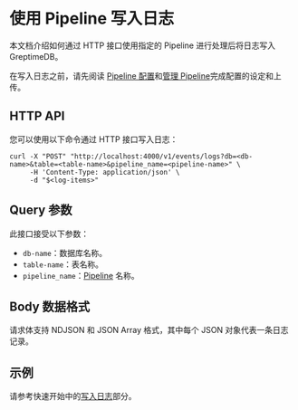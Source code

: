 # 使用 Pipeline 写入日志

本文档介绍如何通过 HTTP 接口使用指定的 Pipeline 进行处理后将日志写入 GreptimeDB。

在写入日志之前，请先阅读 [Pipeline 配置](log-pipeline.md)和[管理 Pipeline](manage-pipeline.md)完成配置的设定和上传。

## HTTP API

您可以使用以下命令通过 HTTP 接口写入日志：

```
curl -X "POST" "http://localhost:4000/v1/events/logs?db=<db-name>&table=<table-name>&pipeline_name=<pipeline-name>" \
     -H 'Content-Type: application/json' \
     -d "$<log-items>"
```


## Query 参数

此接口接受以下参数：

- `db-name`：数据库名称。
- `table-name`：表名称。
- `pipeline_name`：[Pipeline](./log-pipeline.md) 名称。

## Body 数据格式

请求体支持 NDJSON 和 JSON Array 格式，其中每个 JSON 对象代表一条日志记录。


## 示例

请参考快速开始中的[写入日志](quick-start.md#写入日志)部分。